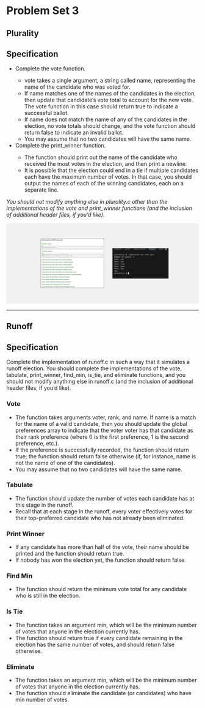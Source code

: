 <h1>Problem Set 3</h1>
<h2>Plurality</h2>
<h2>Specification</h2>

<ul>
<li>Complete the vote function.</li>
<ul>
<li>vote takes a single argument, a string called name, representing the name of the candidate who was voted for.</li>
<li>If name matches one of the names of the candidates in the election, then update that candidate’s vote total to account for the new vote. The vote function in this case should return true to indicate a successful ballot.</li>
<li>If name does not match the name of any of the candidates in the election, no vote totals should change, and the vote function should return false to indicate an invalid ballot.</li>
<li>You may assume that no two candidates will have the same name.</li>
</ul>
<li>Complete the print_winner function.</li>
<ul>
<li>The function should print out the name of the candidate who received the most votes in the election, and then print a newline.</li>
<li>It is possible that the election could end in a tie if multiple candidates each have the maximum number of votes. In that case, you should output the names of each of the winning candidates, each on a separate line.</li>
</ul>  
</ul>
<p><em>You should not modify anything else in plurality.c other than the implementations of the vote and print_winner functions (and the inclusion of additional header files, if you’d like).</em></p>
<img src="assets/1.png">

---

<h2>Runoff</h2>
<h2>Specification</h2>

<p>Complete the implementation of runoff.c in such a way that it simulates a runoff election. You should complete the implementations of the vote, tabulate, print_winner, find_min, is_tie, and eliminate functions, and you should not modify anything else in runoff.c (and the inclusion of additional header files, if you’d like).</p>

<h3>Vote</h3>
<ul>
<li>The function takes arguments voter, rank, and name. If name is a match for the name of a valid candidate, then you should update the global preferences array to indicate that the voter voter has that candidate as their rank preference (where 0 is the first preference, 1 is the second preference, etc.).</li>
<li>If the preference is successfully recorded, the function should return true; the function should return false otherwise (if, for instance, name is not the name of one of the candidates).</li>  
<li>You may assume that no two candidates will have the same name.</li>  

</ul>
<h3>Tabulate</h3>

<ul>
<li>The function should update the number of votes each candidate has at this stage in the runoff.</li>
<li>Recall that at each stage in the runoff, every voter effectively votes for their top-preferred candidate who has not already been eliminated.</li>  
</ul>



</ul>
<h3>Print Winner</h3>

<ul>
<li>If any candidate has more than half of the vote, their name should be printed and the function should return true.</li>
<li>If nobody has won the election yet, the function should return false.</li>  
</ul>




</ul>
<h3>Find Min</h3>

<ul>
<li>The function should return the minimum vote total for any candidate who is still in the election.</li>
</ul>


</ul>
<h3>Is Tie</h3>

<ul>
<li>The function takes an argument min, which will be the minimum number of votes that anyone in the election currently has.</li>
<li>The function should return true if every candidate remaining in the election has the same number of votes, and should return false otherwise.</li>
</ul>


</ul>
<h3>Eliminate</h3>

<ul>
<li>The function takes an argument min, which will be the minimum number of votes that anyone in the election currently has.</li>
<li>The function should eliminate the candidate (or candidates) who have min number of votes.</li>
</ul>
  



